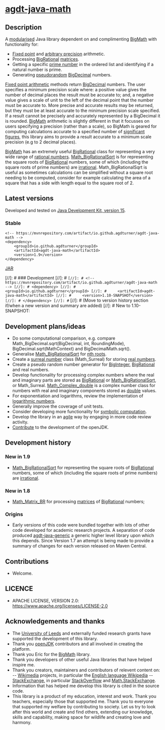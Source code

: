 # [agdt-java-math](https://github.com/agdturner/agdt-java-math)

## Description
A [modularised](https://en.wikipedia.org/wiki/Java_Platform_Module_System) Java library dependent on and complimenting [BigMath](https://github.com/eobermuhlner/big-math) with functionality for:
- [Fixed point](https://en.wikipedia.org/wiki/Fixed-point_arithmetic) and [arbitrary precision](https://en.wikipedia.org/wiki/Arbitrary-precision_arithmetic) arithmetic.
- Processing [BigRational](https://github.com/eobermuhlner/big-math/blob/master/ch.obermuhlner.math.big/src/main/java/ch/obermuhlner/math/big/BigRational.java) [matrices](https://en.wikipedia.org/wiki/Matrix_(mathematics)).
- Getting a specific [prime number](https://en.wikipedia.org/wiki/Prime_number) in the ordered list and identifying if a natural number is prime.
- Generating [pseudorandom](https://en.wikipedia.org/wiki/Pseudorandomness) [BigDecimal](https://docs.oracle.com/en/java/javase/15/docs/api/java.base/java/math/BigDecimal.html) numbers.

[Fixed point arithmetic](https://en.wikipedia.org/wiki/Fixed-point_arithmetic) methods return [BigDecimal](https://docs.oracle.com/en/java/javase/15/docs/api/java.base/java/math/BigDecimal.html) numbers. The user specifies a minimum precision scale where: a positive value gives the number of decimal places the result must be accurate to; and, a negative value gives a scale of unit to the left of the decimal point that the number must be accurate to. More precise and accurate results may be returned, but they must be at least accurate to the minimum precision scale specified. If a result cannot be precisely and accurately represented by a BigDecimal it is rounded. [BigMath](https://github.com/eobermuhlner/big-math) arithmetic is slightly different in that it focusses on users specifying a precision (rather than a scale), so BigMath is geared for computing calculations accurate to a specified number of [significant figures](https://en.wikipedia.org/wiki/Significant_figures), this library aims to provide a result accurate to a minimum scale precision (e.g to 2 decimal places).

[BigMath](https://github.com/eobermuhlner/big-math) has an extremely useful [BigRational](https://github.com/eobermuhlner/big-math/blob/master/ch.obermuhlner.math.big/src/main/java/ch/obermuhlner/math/big/BigRational.java) class for representing a very wide range of [rational numbers](https://en.wikipedia.org/wiki/Rational_number). [Math_BigRationalSqrt](https://github.com/agdturner/agdt-java-math/blob/master/src/main/java/uk/ac/leeds/ccg/math/Math_BigRationalSqrt.java) is for representing the square roots of [BigRational](https://github.com/eobermuhlner/big-math/blob/master/ch.obermuhlner.math.big/src/main/java/ch/obermuhlner/math/big/BigRational.java) numbers, some of which (including the square roots of prime numbers) are [irrational](https://en.wikipedia.org/wiki/Irrational_number). Math_BigRationalSqrt is useful as sometimes calculations can be simplified without a square root needing to be computed, consider for example calculating the area of a square that has a side with length equal to the square root of 2. 

## Latest versions
Developed and tested on [Java Development Kit, version 15](https://openjdk.java.net/projects/jdk/15/).
### Stable
```
<!-- https://mvnrepository.com/artifact/io.github.agdturner/agdt-java-math -->
<dependency>
    <groupId>io.github.agdturner</groupId>
    <artifactId>agdt-java-math</artifactId>
    <version>1.9</version>
</dependency>
```
[JAR](https://repo1.maven.org/maven2/io/github/agdturner/agdt-java-math/1.9/agdt-java-math-1.9.jar)

[//]: # ### Development
[//]: # ```
[//]: # <!-- https://mvnrepository.com/artifact/io.github.agdturner/agdt-java-math -->
[//]: # <dependency>
[//]: #     <groupId>io.github.agdturner</groupId>
[//]: #     <artifactId>agdt-java-math</artifactId>
[//]: #     <version>1.10-SNAPSHOT</version>
[//]: # </dependency>
[//]: # ```
[//]: # (Move to version history section if/when a new version and summary are added)
[//]: # New to 1.10-SNAPSHOT:

## Development plans/ideas
- Do some computational comparison, e.g. compare Math_BigDecimal.sqrt(BigDecimal, int, RoundingMode), BigDecimal.sqrt(MathContext) and BigDecimalMath.sqrt().
- Generalise [Math_BigRationalSqrt](https://github.com/agdturner/agdt-java-math/blob/master/src/main/java/uk/ac/leeds/ccg/math/Math_BigRationalSqrt.java) for [nth roots](https://en.wikipedia.org/wiki/Nth_root).
- Create a [surreal number](https://en.wikipedia.org/wiki/Surreal_number) class (Math_Surreal) for storing [real numbers](https://en.wikipedia.org/wiki/Real_number).
- Create a pseudo random number generator for [BigInteger](https://docs.oracle.com/en/java/javase/15/docs/api/java.base/java/math/BigInteger.html), [BigRational](https://github.com/eobermuhlner/big-math/blob/master/ch.obermuhlner.math.big/src/main/java/ch/obermuhlner/math/big/BigRational.java) and real numbers. 
- Develop functionality for processing complex numbers where the real and imaginary parts are stored as [BigRational](https://github.com/eobermuhlner/big-math/blob/master/ch.obermuhlner.math.big/src/main/java/ch/obermuhlner/math/big/BigRational.java) or [Math_BigRationalSqrt](https://github.com/agdturner/agdt-java-math/blob/master/src/main/java/uk/ac/leeds/ccg/math/Math_BigRationalSqrt.java), or Math_Surreal. [Math_Complex_double](https://github.com/agdturner/agdt-java-math/blob/master/src/main/java/uk/ac/leeds/ccg/math/Math_Complex_double.java) is a complex number class for numbers with real and imaginary components stored as [double](https://docs.oracle.com/javase/tutorial/java/nutsandbolts/datatypes.html) values.
- For exponentiation and logarithms, review the implementation of [logarithmic numbers](https://en.wikipedia.org/wiki/Logarithmic_number_system).
- Generally improve the coverage of unit tests.
- Consider developing more functionality for [symbolic computation](https://en.wikipedia.org/wiki/Symbolic_computation).
- Develop the library in an [agile](https://en.wikipedia.org/wiki/Agile_software_development) way by engaging in more code review activity.
- [Contribute](https://openjdk.java.net/contribute/) to the development of the openJDK.

## Development history
### New in 1.9
- [Math_BigRationalSqrt](https://github.com/agdturner/agdt-java-math/blob/master/src/main/java/uk/ac/leeds/ccg/math/Math_BigRationalSqrt.java) for representing the square roots of [BigRational](https://github.com/eobermuhlner/big-math/blob/master/ch.obermuhlner.math.big/src/main/java/ch/obermuhlner/math/big/BigRational.java) numbers, some of which (including the square roots of prime numbers) are [irrational](https://en.wikipedia.org/wiki/Irrational_number).
### New in 1.8
- [Math_Matrix_BR](https://github.com/agdturner/agdt-java-math/blob/master/src/main/java/uk/ac/leeds/ccg/math/matrices/Math_Matrix_BR.java) for processing [matrices](https://en.wikipedia.org/wiki/Matrix_(mathematics)) of [BigRational](https://github.com/eobermuhlner/big-math/blob/master/ch.obermuhlner.math.big/src/main/java/ch/obermuhlner/math/big/BigRational.java) numbers;
### Origins
- Early versions of this code were bundled together with lots of other code developed for academic research projects. A separation of code produced [agdt-java-generic](https://github.com/agdturner/agdt-java-generic) a generic higher level library upon which this depends. Since Version 1.7 an attempt is being made to provide a summary of changes for each version released on Maven Central.

## Contributions
- Welcome.

## LICENCE
- APACHE LICENSE, VERSION 2.0: https://www.apache.org/licenses/LICENSE-2.0

## Acknowledgements and thanks
- The [University of Leeds](http://www.leeds.ac.uk) and externally funded research grants have supported the development of this library.
- Thank you [openJDK](https://openjdk.java.net/) contributors and all involved in creating the platform.
- Thank you Eric for the [BigMath](https://github.com/eobermuhlner/big-math) library.
- Thank you developers of other useful Java libraries that have helped inspire me.
- Thank you creators, maintainers and contributors of relevent content on:
-- [Wikimedia](https://www.wikimedia.org/) projects, in particular the [English language Wikipedia](https://en.wikipedia.org/wiki/Main_Page)
-- [StackExchange](https://stackexchange.com), in particular [StackOverflow](https://stackoverflow.com/) and [Math.StackExchange](http://math.stackexchange.com/).
- Information that has helped me develop this library is cited in the source code.
- This library is a product of my education, interest and work. Thank you teachers, especially those that supported me. Thank you to everyone that supported my welfare by contributing to society. Let us try to look after this world and create and find others, extending our knowledge, skills and capability, making space for wildlife and creating love and harmony. 
